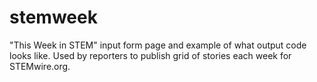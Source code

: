stemweek
========

"This Week in STEM" input form page and example of what output code looks like. Used by reporters to publish grid of stories each week for STEMwire.org.
